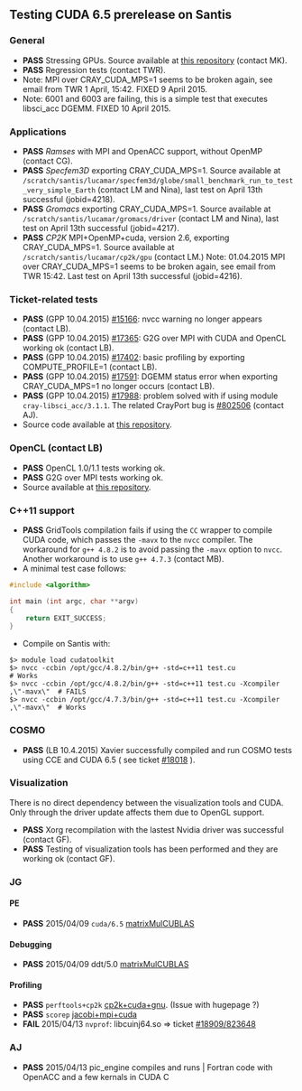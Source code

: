 ## Testing CUDA 6.5 prerelease on Santis 

### General 
* **PASS** Stressing GPUs. Source available at [this repository](https://github.com/lichinka/cuda-stress) (contact MK).
* **PASS** Regression tests (contact TWR). 
* Note: MPI over CRAY_CUDA_MPS=1 seems to be broken again, see email from TWR 1 April, 15:42.  FIXED 9 April 2015.
* Note: 6001 and 6003 are failing, this is a simple test that executes libsci_acc DGEMM. FIXED 10 April 2015.

### Applications
* **PASS** _Ramses_ with MPI and OpenACC support, without OpenMP (contact CG).
* **PASS** _Specfem3D_ exporting CRAY_CUDA_MPS=1. Source available at ``/scratch/santis/lucamar/specfem3d/globe/small_benchmark_run_to_test_very_simple_Earth`` (contact LM and Nina), last test on April 13th successful (jobid=4218).
* **PASS** _Gromacs_ exporting CRAY_CUDA_MPS=1. Source available at ``/scratch/santis/lucamar/gromacs/driver`` (contact LM and Nina), last test on April 13th successful (jobid=4217).
* **PASS** _CP2K_ MPI+OpenMP+cuda, version 2.6, exporting CRAY_CUDA_MPS=1. Source available at ``/scratch/santis/lucamar/cp2k/gpu`` (contact LM.) Note: 01.04.2015 MPI over CRAY_CUDA_MPS=1 seems to be broken again, see email from TWR 15:42. Last test on April 13th successful (jobid=4216).

### Ticket-related tests
* **PASS** (GPP 10.04.2015) [#15166](https://webrt.cscs.ch/Ticket/Display.html?id=15166): nvcc warning no longer appears (contact LB).
* **PASS** (GPP 10.04.2015) [#17365](https://webrt.cscs.ch/Ticket/Display.html?id=17365): G2G over MPI with CUDA and OpenCL working ok (contact LB).
* **PASS** (GPP 10.04.2015) [#17402](https://webrt.cscs.ch/Ticket/Display.html?id=17402): basic profiling by exporting COMPUTE_PROFILE=1 (contact LB).
* **PASS** (GPP 10.04.2015) [#17591](https://webrt.cscs.ch/Ticket/Display.html?id=17591): DGEMM status error when exporting CRAY_CUDA_MPS=1 no longer occurs (contact LB).
* **PASS** (GPP 10.04.2015) [#17988](https://webrt.cscs.ch/Ticket/Display.html?id=17988): problem solved with if using module ``cray-libsci_acc/3.1.1``. The related CrayPort bug is [#802506](https://crayport.cray.com/_layouts/cray.portal.bugs/BugDetails.aspx?BugId=821506) (contact AJ).
* Source code available at [this repository](https://github.com/lichinka/L2).


### OpenCL (contact LB)
* **PASS** OpenCL 1.0/1.1 tests working ok.
* **PASS** G2G over MPI tests working ok.
* Source available at [this repository](https://github.com/lichinka/opencl-training).


### C++11 support
* **PASS** GridTools compilation fails if using the ``CC`` wrapper to compile CUDA code, which passes the ``-mavx`` to the ``nvcc`` compiler. The workaround for ``g++ 4.8.2`` is to avoid passing the ``-mavx`` option to ``nvcc``. Another workaround is to use ``g++ 4.7.3`` (contact MB).
* A minimal test case follows:
```c++
#include <algorithm>

int main (int argc, char **argv)
{
    return EXIT_SUCCESS;
}
```
* Compile on Santis with:
```
$> module load cudatoolkit
$> nvcc -ccbin /opt/gcc/4.8.2/bin/g++ -std=c++11 test.cu                        # Works
$> nvcc -ccbin /opt/gcc/4.8.2/bin/g++ -std=c++11 test.cu -Xcompiler ,\"-mavx\"  # FAILS
$> nvcc -ccbin /opt/gcc/4.7.3/bin/g++ -std=c++11 test.cu -Xcompiler ,\"-mavx\"  # Works
```


### COSMO
* **PASS** (LB 10.4.2015) Xavier successfully compiled and run COSMO tests using CCE and CUDA 6.5 ( see ticket [#18018](https://webrt.cscs.ch/Ticket/Display.html?id=18018) ).


### Visualization
There is no direct dependency between the visualization tools and CUDA. Only through the driver update affects them due to OpenGL support.
* **PASS** Xorg recompilation with the lastest Nvidia driver was successful (contact GF).
* **PASS** Testing of visualization tools has been performed and they are working ok (contact GF).

### JG
#### PE
* **PASS** 2015/04/09 ``cuda/6.5`` [matrixMulCUBLAS](https://bitbucket.org/jgphpc/pug/issue/27/matrixmulcublas)

#### Debugging
* **PASS** 2015/04/09 ddt/5.0 [matrixMulCUBLAS](https://bitbucket.org/jgphpc/pug/issue/27/matrixmulcublas)

#### Profiling
* **PASS** ``perftools+cp2k`` [cp2k+cuda+gnu](https://bitbucket.org/jgphpc/pug/issue/24/cp2k). (Issue with hugepage ?)
* **PASS** ``scorep`` [jacobi+mpi+cuda](https://bitbucket.org/jgphpc/pug/issue/7/jacobi-mpi-cuda)
* **FAIL** 2015/04/13 ``nvprof``: libcuinj64.so => ticket [#18909/823648](https://webrt.cscs.ch/Ticket/Display.html?id=18909)

### AJ
* **PASS** 2015/04/13 pic_engine compiles and runs | Fortran code with OpenACC and a few kernals in CUDA C

